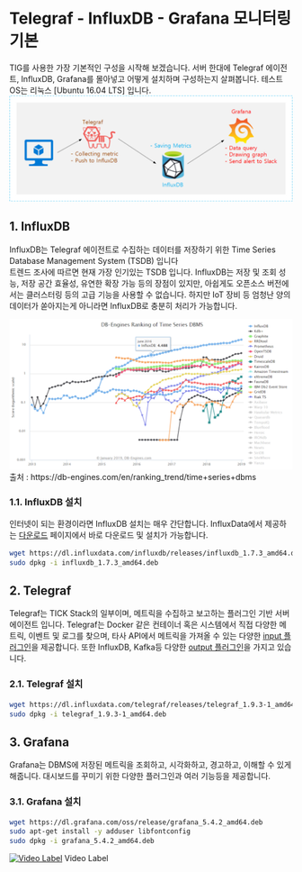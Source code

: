 # Telegraf - InfluxDB - Grafana 모니터링 기본
TIG를 사용한 가장 기본적인 구성을 시작해 보겠습니다. 서버 한대에 Telegraf 에이전트, InfluxDB, Grafana를 몰아넣고 어떻게 설치하며 구성하는지 살펴봅니다.
테스트 OS는 리눅스 [Ubuntu 16.04 LTS] 입니다.<br>
<img src=https://github.com/chupark/TIG_Monitoring/blob/master/1.%20gettingStarted/img/1arc.png />

## 1. InfluxDB
InfluxDB는 Telegraf 에이전트로 수집하는 데이터를 저장하기 위한 Time Series Database Management System (TSDB) 입니다 <br>
트렌드 조사에 따르면 현재 가장 인기있는 TSDB 입니다. InfluxDB는 저장 및 조회 성능, 저장 공간 효율성, 유연한 확장 가능 등의 장점이 있지만, 아쉽게도 오픈소스 버전에서는 클러스터링 등의 고급 기능을 사용할 수 없습니다. 하지만 IoT 장비 등 엄청난 양의 데이터가 쏟아지는게 아니라면 InfluxDB로 충분히 처리가 가능합니다.

<img src=https://github.com/chupark/TIG_Monitoring/blob/master/1.%20gettingStarted/img/tsdbTrend.png />
출처 : https://db-engines.com/en/ranking_trend/time+series+dbms
<br>

### 1.1. InfluxDB 설치
인터넷이 되는 환경이라면 InfluxDB 설치는 매우 간단합니다. InfluxData에서 제공하는 <a href='https://portal.influxdata.com/downloads/'>다운로드</a> 페이지에서 바로 다운로드 및 설치가 가능합니다.

````bash
wget https://dl.influxdata.com/influxdb/releases/influxdb_1.7.3_amd64.deb
sudo dpkg -i influxdb_1.7.3_amd64.deb
````

## 2. Telegraf
Telegraf는 TICK Stack의 일부이며, 메트릭을 수집하고 보고하는 플러그인 기반 서버 에이전트 입니다. Telegraf는 Docker 같은 컨테이너 혹은 시스템에서 직접 다양한 메트릭, 이벤트 및 로그를 찾으며, 타사 API에서 메트릭을 가져올 수 있는 다양한 <a href='https://github.com/influxdata/telegraf/tree/master/plugins/inputs'>input 플러그인</a>을 제공합니다. 또한 InfluxDB, Kafka등 다양한 <a href='https://github.com/influxdata/telegraf/tree/master/plugins/outputs'>output 플러그인</a>을 가지고 있습니다.

### 2.1. Telegraf 설치
````bash
wget https://dl.influxdata.com/telegraf/releases/telegraf_1.9.3-1_amd64.deb
sudo dpkg -i telegraf_1.9.3-1_amd64.deb
````

## 3. Grafana
Grafana는 DBMS에 저장된 메트릭을 조회하고, 시각화하고, 경고하고, 이해할 수 있게 해줍니다. 대시보드를 꾸미기 위한 다양한 플러그인과 여러 기능등을 제공합니다.

### 3.1. Grafana 설치
````bash
wget https://dl.grafana.com/oss/release/grafana_5.4.2_amd64.deb
sudo apt-get install -y adduser libfontconfig
sudo dpkg -i grafana_5.4.2_amd64.deb
````

[![Video Label](http://img.youtube.com/vi/uLR1RNqJ1Mw/0.jpg)](https://youtu.be/uLR1RNqJ1Mw?t=0s) Video Label
